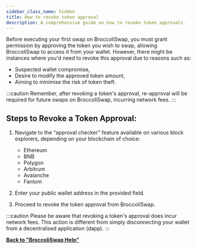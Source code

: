 ```yaml
---
sidebar_class_name: hidden
title: How to revoke token approval
description: A comprehensive guide on how to revoke token approvals.
---
```


Before executing your first swap on BroccoliSwap, you must grant permission by approving the token you wish to swap, allowing BroccoliSwap to access it from your wallet. However, there might be instances where you'd need to revoke this approval due to reasons such as:

- Suspected wallet compromise,
- Desire to modify the approved token amount,
- Aiming to minimise the risk of token theft.

:::caution
Remember, after revoking a token's approval, re-approval will be required for future swaps on BroccoliSwap, incurring network fees.
:::

## Steps to Revoke a Token Approval:

1. Navigate to the “approval checker” feature available on various block explorers, depending on your blockchain of choice:

    - Ethereum
    - BNB
    - Polygon
    - Arbitrum
    - Avalanche
    - Fantom

2. Enter your public wallet address in the provided field.
3. Proceed to revoke the token approval from BroccoliSwap.

:::caution
Please be aware that revoking a token's approval does incur network fees. This action is different from simply disconnecting your wallet from a decentralised application (dapp).
:::



**[Back to "BroccoliSwap Help"](/docs/090-Help-Centre/020-Broccoliswap/001-Index.md)**
